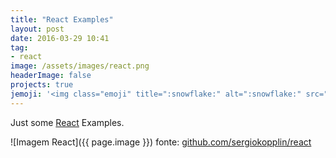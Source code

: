 ```yaml
---
title: "React Examples"
layout: post
date: 2016-03-29 10:41
tag:
- react
image: /assets/images/react.png
headerImage: false
projects: true
jemoji: '<img class="emoji" title=":snowflake:" alt=":snowflake:" src="https://assets.github.com/images/icons/emoji/unicode/2744.png" height="20" width="20" align="absmiddle">'
---
```

Just some [React](https://facebook.github.io/react/) Examples.

![Imagem React]({{ page.image }})
<span class="img-description">fonte: [github.com/sergiokopplin/react](https://github.com/sergiokopplin/react)</span>
